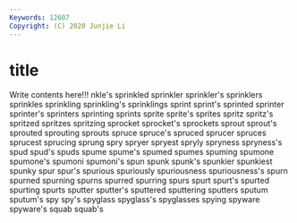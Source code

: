 ```yaml
---
Keywords: 12607
Copyright: (C) 2020 Junjie Li
---
```


# title

Write contents here!!!
nkle's 
sprinkled 
sprinkler 
sprinkler's
sprinklers 
sprinkles 
sprinkling 
sprinkling's 
sprinklings 
sprint 
sprint's 
sprinted 
sprinter 
sprinter's
sprinters 
sprinting 
sprints 
sprite 
sprite's 
sprites 
spritz 
spritz's 
spritzed 
spritzes
spritzing 
sprocket 
sprocket's 
sprockets 
sprout 
sprout's 
sprouted 
sprouting 
sprouts 
spruce
spruce's 
spruced 
sprucer 
spruces 
sprucest 
sprucing 
sprung 
spry 
spryer 
spryest
spryly 
spryness 
spryness's 
spud 
spud's 
spuds 
spume 
spume's 
spumed 
spumes
spuming 
spumone 
spumone's 
spumoni 
spumoni's 
spun 
spunk 
spunk's 
spunkier 
spunkiest
spunky 
spur 
spur's 
spurious 
spuriously 
spuriousness 
spuriousness's 
spurn 
spurned 
spurning
spurns 
spurred 
spurring 
spurs 
spurt 
spurt's 
spurted 
spurting 
spurts 
sputter
sputter's 
sputtered 
sputtering 
sputters 
sputum 
sputum's 
spy 
spy's 
spyglass 
spyglass's
spyglasses 
spying 
spyware 
spyware's 
squab 
squab's 
